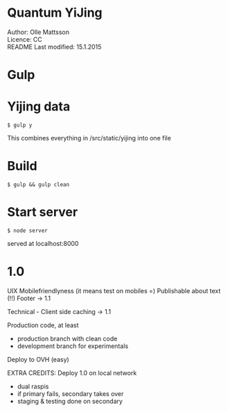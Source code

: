 Quantum YiJing
==============

Author: Olle Mattsson  
Licence: CC  
README Last modified: 15.1.2015  

Gulp
=====
# Yijing data
    $ gulp y
This combines everything in /src/static/yijing into one file

# Build     
    $ gulp && gulp clean



Start server
============
    $ node server
served at localhost:8000





# 1.0

UIX
    Mobilefriendlyness (it means test on mobiles =)
    Publishable about text (!!)
    Footer -> 1.1
    
Technical
    - Client side caching -> 1.1

Production code, at least 
 - production branch with clean code
 - development branch for experimentals 
 
Deploy to OVH (easy)

EXTRA CREDITS: 
Deploy 1.0 on local network
- dual raspis
- if primary fails, secondary takes over
- staging & testing done on secondary